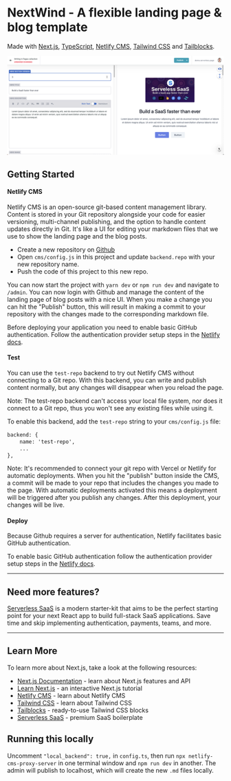 # NextWind - A flexible landing page & blog template

Made with [Next.js](https://nextjs.org/docs), [TypeScript](https://www.typescriptlang.org/), [Netlify CMS](https://www.netlifycms.org/), [Tailwind CSS](https://tailwindcss.com/) and [Tailblocks](https://mertjf.github.io/tailblocks/).

<div align="center">
    <img src="./public/img/screenshot.png" width="800px"</img>
</div>

## Getting Started

#### Netlify CMS

Netlify CMS is an open-source git-based content management library. Content is stored in your Git repository alongside your code for easier versioning, multi-channel publishing, and the option to handle content updates directly in Git. It's like a UI for editing your markdown files that we use to show the landing page and the blog posts.

- Create a new repository on [Github](https://github.com/)
- Open `cms/config.js` in this project and update `backend.repo` with your new repository name.
- Push the code of this project to this new repo.

You can now start the project with `yarn dev` or `npm run dev` and navigate to `/admin`. You can now login with Github and manage the content of the landing page of blog posts with a nice UI. When you make a change you can hit the "Publish" button, this will result in making a commit to your repository with the changes made to the corresponding markdown file.

Before deploying your application you need to enable basic GitHub authentication. Follow the authentication provider setup steps in the [Netlify docs](https://docs.netlify.com/visitor-access/oauth-provider-tokens/#setup-and-settings).

#### Test

You can use the `test-repo` backend to try out Netlify CMS without connecting to a Git repo. With this backend, you can write and publish content normally, but any changes will disappear when you reload the page.

Note: The test-repo backend can't access your local file system, nor does it connect to a Git repo, thus you won't see any existing files while using it.

To enable this backend, add the `test-repo` string to your `cms/config.js` file:

```
backend: {
    name: 'test-repo',
    ...
},
```

Note: It's recommended to connect your git repo with Vercel or Netlify for automatic deployments. When you hit the "publish" button inside the CMS, a commit will be made to your repo that includes the changes you made to the page. With automatic deployments activated this means a deployment will be triggered after you publish any changes. After this deployment, your changes will be live.

#### Deploy

Because Github requires a server for authentication, Netlify facilitates basic GitHub authentication.

To enable basic GitHub authentication follow the authentication provider setup steps in the [Netlify docs](https://docs.netlify.com/visitor-access/oauth-provider-tokens/#setup-and-settings).

---

## Need more features?

[Serverless SaaS](https://serverless.page) is a modern starter-kit that aims to be the perfect starting point for your next React app to build full-stack SaaS applications. Save time and skip implementing authentication, payments, teams, and more.

---

## Learn More

To learn more about Next.js, take a look at the following resources:

- [Next.js Documentation](https://nextjs.org/docs) - learn about Next.js features and API
- [Learn Next.js](https://nextjs.org/learn) - an interactive Next.js tutorial
- [Netlify CMS](https://www.netlifycms.org/) - learn about Netlify CMS
- [Tailwind CSS](https://tailwindcss.com/) - learn about Tailwind CSS
- [Tailblocks](https://mertjf.github.io/tailblocks/) - ready-to-use Tailwind CSS blocks
- [Serverless SaaS](https://serverless.page) - premium SaaS boilerplate

## Running this locally

Uncomment `"local_backend": true,` in `config.ts`, then run `npx netlify-cms-proxy-server` in one terminal window and `npm run dev` in another. The admin will publish to localhost, which will create the new `.md` files locally.
